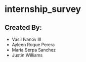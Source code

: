 # internship_survey

## Created By:
* Vasil Ivanov III
* Ayleen Roque Perera
* Maria Serpa Sanchez
* Justin Williams
